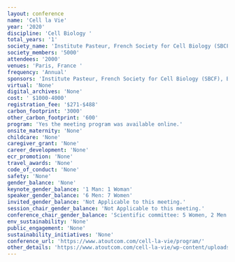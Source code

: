```yaml
---
layout: conference 
name: 'Cell la Vie'
year: '2020'
discipline: 'Cell Biology '
total_years: '1'
society_name: 'Institute Pasteur, French Society for Cell Biology (SBCF), British Society for Cell Biology (BSCB)'
society_members: '5000'
attendees: '2000'
venues: 'Paris, France '
frequency: 'Annual'
sponsors: 'Institute Pasteur, French Society for Cell Biology (SBCF), British Soceity for Cell Biology (BSCB), Journal of Cell Biology, Universite Paris, Investir Lavenir, Olympus, Leica Microsystems, elsevier, The Cpompany of Biologists, GATACA Systems'
virtual: 'None'
digital_archives: 'None'
cost: ' $1000-4000'
registration_fee: '$271-$488'
carbon_footprint: '3000'
other_carbon_footprint: '600'
program: 'Yes the meeting program was available online.'
onsite_maternity: 'None'
childcare: 'None'
caregiver_grant: 'None'
career_development: 'None'
ecr_promotion: 'None'
travel_awards: 'None'
code_of_conduct: 'None'
safety: 'None'
gender_balance: 'None'
keynote_gender_balance: '1 Man: 1 Woman'
speaker_gender_balance: '6 Men: 7 Women'
invited_gender_balance: 'Not Applicable to this meeting.'
session_chair_gender_balance: 'Not Applicable to this meeting.'
conference_chair_gender_balance: 'Scientific committee: 5 Women, 2 Men'
env_sustainability: 'None'
public_engagement: 'None'
sustainability_initiatives: 'None'
conference_url: 'https://www.atoutcom.com/cell-la-vie/program/'
other_details: 'https://www.atoutcom.com/cell-la-vie/wp-content/uploads/sites/38/2020/02/PROGRAM-CLV.pdf'
---
```

